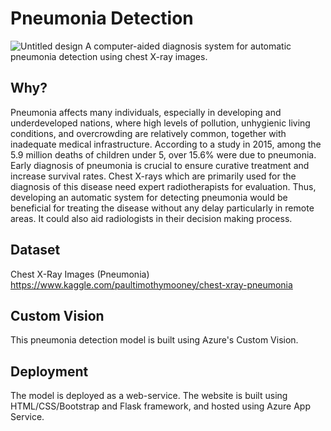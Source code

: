# Pneumonia Detection
![Untitled design](https://user-images.githubusercontent.com/72313581/155876777-a1082dee-eef8-446b-a84a-37afd3738f84.jpg)
A computer-aided diagnosis system for automatic pneumonia detection using chest X-ray images.
## Why?
Pneumonia affects many individuals, especially in developing and underdeveloped nations, where high levels of pollution, unhygienic living conditions, and overcrowding are relatively common, together with inadequate medical infrastructure. According to a study in 2015, among the 5.9 million deaths of children under 5, over 15.6% were due to pneumonia. Early diagnosis of pneumonia is crucial to ensure curative treatment and increase survival rates. Chest X-rays which are primarily used for the diagnosis of this disease need expert radiotherapists for evaluation. Thus, developing an automatic system for detecting pneumonia would be beneficial for treating the disease without any delay particularly in remote areas. It could also aid radiologists in their decision making process.
## Dataset
Chest X-Ray Images (Pneumonia)
https://www.kaggle.com/paultimothymooney/chest-xray-pneumonia
## Custom Vision
This pneumonia detection model is built using Azure's Custom Vision.
## Deployment
The model is deployed as a web-service. The website is built using HTML/CSS/Bootstrap and Flask framework, and hosted using Azure App Service.
